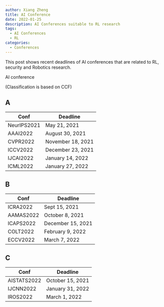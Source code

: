 ```yaml
---
author: Xiang Zheng
title: AI Conference
date: 2022-01-25
description: AI Conferences suitable to RL research
tags:
  - AI Conferences
  - RL
categories:
  - Conferences
---
```


This post shows recent deadlines of AI conferences that are related to RL, security and Robotics research.

AI conference

(Classification is based on CCF)

## A

| Conf        | Deadline          |
| ----------- | ----------------- |
| NeurIPS2021 | May 21, 2021      |
| AAAI2022    | August 30, 2021   |
| CVPR2022    | November 18, 2021 |
| ICCV2022    | December 23, 2021 |
| IJCAI2022   | January 14, 2022  |
| ICML2022    | January 27, 2022  |

## B

| Conf      | Deadline          |
| --------- | ----------------- |
| ICRA2022  | Sept 15, 2021     |
| AAMAS2022 | October 8, 2021   |
| ICAPS2022 | December 15, 2021 |
| COLT2022  | February 9, 2022  |
| ECCV2022  | March 7, 2022     |

## C

| Conf        | Deadline         |
| ----------- | ---------------- |
| AISTATS2022 | October 15, 2021 |
| IJCNN2022   | January 31, 2022 |
| IROS2022    | March 1, 2022    |

